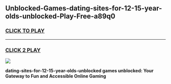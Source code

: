 
## Unblocked-Games-dating-sites-for-12-15-year-olds-unblocked-Play-Free-a89q0
<h3>
<a href="https://premium76.site?title=dating-sites-for-12-15-year-olds-unblocked&ref=19M">CLICK TO PLAY</a></h3>
<hr>

<h3>
<a href="https://premium76.site?title=dating-sites-for-12-15-year-olds-unblocked&ref=19M">CLICK 2 PLAY</a>
  
</h3>

<a href="https://premium76.site?title=dating-sites-for-12-15-year-olds-unblocked&ref=19M"><img src="https://clearcache.store/games.png"></a>


**dating-sites-for-12-15-year-olds-unblocked games unblocked: Your Gateway to Fun and Accessible Online Gaming**
